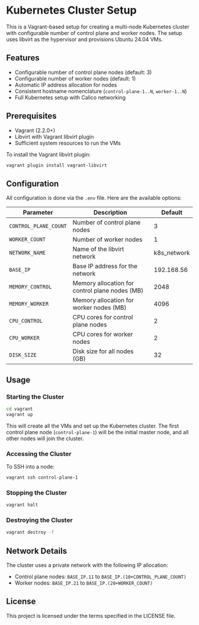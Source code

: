 # Kubernetes Cluster Setup

This is a Vagrant-based setup for creating a multi-node Kubernetes cluster with configurable number of control plane and worker nodes. The setup uses libvirt as the hypervisor and provisions Ubuntu 24.04 VMs.

## Features

- Configurable number of control plane nodes (default: 3)
- Configurable number of worker nodes (default: 1)
- Automatic IP address allocation for nodes
- Consistent hostname nomenclature (`control-plane-1..N`, `worker-1..N`)
- Full Kubernetes setup with Calico networking

## Prerequisites

- Vagrant (2.2.0+)
- Libvirt with Vagrant libvirt plugin
- Sufficient system resources to run the VMs

To install the Vagrant libvirt plugin:

```bash
vagrant plugin install vagrant-libvirt
```

## Configuration

All configuration is done via the `.env` file. Here are the available options:

| Parameter | Description | Default |
|-----------|-------------|---------|
| `CONTROL_PLANE_COUNT` | Number of control plane nodes | 3 |
| `WORKER_COUNT` | Number of worker nodes | 1 |
| `NETWORK_NAME` | Name of the libvirt network | k8s_network |
| `BASE_IP` | Base IP address for the network | 192.168.56 |
| `MEMORY_CONTROL` | Memory allocation for control plane nodes (MB) | 2048 |
| `MEMORY_WORKER` | Memory allocation for worker nodes (MB) | 4096 |
| `CPU_CONTROL` | CPU cores for control plane nodes | 2 |
| `CPU_WORKER` | CPU cores for worker nodes | 2 |
| `DISK_SIZE` | Disk size for all nodes (GB) | 32 |

## Usage

### Starting the Cluster

```bash
cd vagrant
vagrant up
```

This will create all the VMs and set up the Kubernetes cluster. The first control plane node (`control-plane-1`) will be the initial master node, and all other nodes will join the cluster.

### Accessing the Cluster

To SSH into a node:

```bash
vagrant ssh control-plane-1
```

### Stopping the Cluster

```bash
vagrant halt
```

### Destroying the Cluster

```bash
vagrant destroy -f
```

## Network Details

The cluster uses a private network with the following IP allocation:

- Control plane nodes: `BASE_IP.11` to `BASE_IP.(10+CONTROL_PLANE_COUNT)`
- Worker nodes: `BASE_IP.21` to `BASE_IP.(20+WORKER_COUNT)`

## License

This project is licensed under the terms specified in the LICENSE file.
